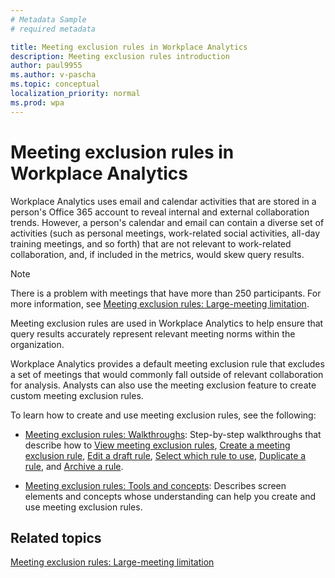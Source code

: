 ```yaml
---
# Metadata Sample
# required metadata

title: Meeting exclusion rules in Workplace Analytics
description: Meeting exclusion rules introduction    
author: paul9955
ms.author: v-pascha
ms.topic: conceptual
localization_priority: normal 
ms.prod: wpa
---
```


# Meeting exclusion rules in Workplace Analytics

Workplace Analytics uses email and calendar activities that are stored in a person's Office 365 account to reveal internal and external collaboration trends. However, a person's calendar and email can contain a diverse set of activities (such as personal meetings, work-related social activities, all-day training meetings, and so forth) that are not relevant to work-related collaboration, and, if included in the metrics, would skew query results.

>[!Note] 
> There is a problem with meetings that have more than 250 participants. For more information, see [Meeting exclusion rules: Large-meeting limitation](meeting-exclusion-250.md).

Meeting exclusion rules are used in Workplace Analytics to help ensure that query results accurately represent relevant meeting norms within the organization. <!-- Organizations can also use these rules to promote privacy by excluding from analysis meetings that are of a sensitive nature.  -->



Workplace Analytics provides a default meeting exclusion rule that excludes a set of meetings that would commonly fall outside of relevant collaboration for analysis. Analysts can also use the meeting exclusion feature to create custom meeting exclusion rules. 

To learn how to create and use meeting exclusion rules, see the following:  

 * [Meeting exclusion rules: Walkthroughs](meeting-exclusion-rules.md): Step-by-step walkthroughs that describe how to 
[View meeting exclusion rules](meeting-exclusion-rules.md#view-meeting-exclusion-rules), 
[Create a meeting exclusion rule](meeting-exclusion-rules.md#create-a-meeting-exclusion-rule), 
[Edit a draft rule](meeting-exclusion-rules.md#edit-a-draft-rule), 
[Select which rule to use](meeting-exclusion-rules.md#select-which-rule-to-use), 
[Duplicate a rule](meeting-exclusion-rules.md#duplicate-a-rule), and 
[Archive a rule](meeting-exclusion-rules.md#archive-a-rule). 

 * [Meeting exclusion rules: Tools and concepts](meeting-exclusion-concept.md): Describes screen elements and concepts whose understanding can help you create and use meeting exclusion rules. 

## Related topics

[Meeting exclusion rules: Large-meeting limitation](meeting-exclusion-250.md)